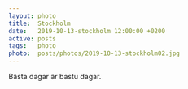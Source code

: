 ```yaml
---
layout: photo
title:  Stockholm
date:   2019-10-13-stockholm 12:00:00 +0200
active: posts
tags:   photo
photo:  posts/photos/2019-10-13-stockholm02.jpg
---
```


Bästa dagar är bastu dagar.
